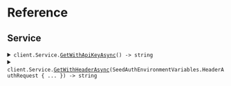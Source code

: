 # Reference
## Service
<details><summary><code>client.Service.<a href="/src/SeedAuthEnvironmentVariables/Service/ServiceClient.cs">GetWithApiKeyAsync</a>() -> string</code></summary>
<dl>
<dd>

#### 📝 Description

<dl>
<dd>

<dl>
<dd>

GET request with custom api key
</dd>
</dl>
</dd>
</dl>

#### 🔌 Usage

<dl>
<dd>

<dl>
<dd>

```csharp
await client.Service.GetWithApiKeyAsync();
```
</dd>
</dl>
</dd>
</dl>


</dd>
</dl>
</details>

<details><summary><code>client.Service.<a href="/src/SeedAuthEnvironmentVariables/Service/ServiceClient.cs">GetWithHeaderAsync</a>(SeedAuthEnvironmentVariables.HeaderAuthRequest { ... }) -> string</code></summary>
<dl>
<dd>

#### 📝 Description

<dl>
<dd>

<dl>
<dd>

GET request with custom api key
</dd>
</dl>
</dd>
</dl>

#### 🔌 Usage

<dl>
<dd>

<dl>
<dd>

```csharp
await client.Service.GetWithHeaderAsync(
    new SeedAuthEnvironmentVariables.HeaderAuthRequest { XEndpointHeader = "X-Endpoint-Header" }
);
```
</dd>
</dl>
</dd>
</dl>

#### ⚙️ Parameters

<dl>
<dd>

<dl>
<dd>

**request:** `SeedAuthEnvironmentVariables.HeaderAuthRequest` 
    
</dd>
</dl>
</dd>
</dl>


</dd>
</dl>
</details>
